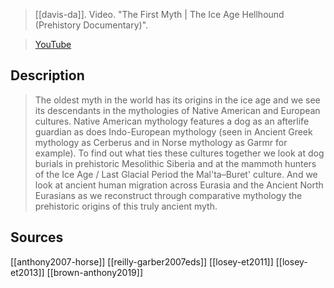> [[davis-da]]. Video. "The First Myth | The Ice Age Hellhound (Prehistory Documentary)". 

> [YouTube](https://youtu.be/twxJbU9vxnc)

## Description
> The oldest myth in the world has its origins in the ice age and we see its descendants in the mythologies of Native American and European cultures. Native American mythology features a dog as an afterlife guardian as does Indo-European mythology (seen in Ancient Greek mythology as Cerberus and in Norse mythology as Garmr for example). To find out what ties these cultures together we look at dog burials in prehistoric Mesolithic Siberia and at the mammoth hunters of the Ice Age / Last Glacial Period the Mal'ta–Buret' culture. And we look at ancient human migration across Eurasia and the Ancient North Eurasians as we reconstruct through comparative mythology the prehistoric origins of this truly ancient myth.

## Sources
[[anthony2007-horse]]
[[reilly-garber2007eds]]
[[losey-et2011]]
[[losey-et2013]]
[[brown-anthony2019]]